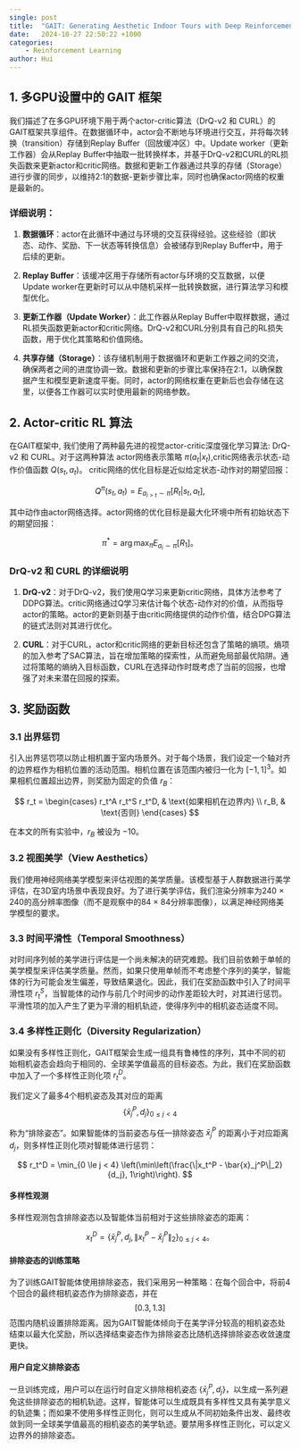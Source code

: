 ```yaml
---
single: post
title:  "GAIT: Generating Aesthetic Indoor Tours with Deep Reinforcement Learning"
date:   2024-10-27 22:50:22 +1000
categories: 
    - Reinforcement Learning
author: Hui
---
```


## 1. 多GPU设置中的 GAIT 框架

我们描述了在多GPU环境下用于两个actor-critic算法（DrQ-v2 和 CURL）的GAIT框架共享组件。在数据循环中，actor会不断地与环境进行交互，并将每次转换（transition）存储到Replay Buffer（回放缓冲区）中。Update worker（更新工作器）会从Replay Buffer中抽取一批转换样本，并基于DrQ-v2和CURL的RL损失函数来更新actor和critic网络。数据和更新工作器通过共享的存储（Storage）进行步骤的同步，以维持2:1的数据-更新步骤比率，同时也确保actor网络的权重是最新的。

### 详细说明：

1. **数据循环**：actor在此循环中通过与环境的交互获得经验。这些经验（即状态、动作、奖励、下一状态等转换信息）会被储存到Replay Buffer中，用于后续的更新。

2. **Replay Buffer**：该缓冲区用于存储所有actor与环境的交互数据，以便Update worker在更新时可以从中随机采样一批转换数据，进行算法学习和模型优化。

3. **更新工作器（Update Worker）**：此工作器从Replay Buffer中取样数据，通过RL损失函数更新actor和critic网络。DrQ-v2和CURL分别具有自己的RL损失函数，用于优化其策略和价值网络。

4. **共享存储（Storage）**：该存储机制用于数据循环和更新工作器之间的交流，确保两者之间的进度协调一致。数据和更新的步骤比率保持在2:1，以确保数据产生和模型更新速度平衡。同时，actor的网络权重在更新后也会存储在这里，以便各工作器可以实时使用最新的网络参数。

## 2. Actor-critic RL 算法

在GAIT框架中, 我们使用了两种最先进的视觉actor-critic深度强化学习算法: DrQ-v2 和 CURL。对于这两种算法
actor网络表示策略 $\pi(a_t | x_t)$,critic网络表示状态-动作价值函数 $Q(s_t, a_t)$。
critic网络的优化目标是近似给定状态-动作对的期望回报：

$$
Q^{\pi}(s_t, a_t) = E_{a_{i>t} \sim \pi}[R_t | s_t, a_t],
$$

其中动作由actor网络选择。actor网络的优化目标是最大化环境中所有初始状态下的期望回报：

$$
\pi^* = \arg \max_{\pi} E_{a_i \sim \pi}[R_1]。
$$

### DrQ-v2 和 CURL 的详细说明

1. **DrQ-v2**：对于DrQ-v2，我们使用Q学习来更新critic网络，具体方法参考了DDPG算法。critic网络通过Q学习来估计每个状态-动作对的价值，从而指导actor的策略。actor的更新则基于由critic网络提供的动作价值，结合DPG算法的链式法则对其进行优化。

2. **CURL**：对于CURL，actor和critic网络的更新目标还包含了策略的熵项。熵项的加入参考了SAC算法，旨在增加策略的探索性，从而避免局部最优陷阱。通过将策略的熵纳入目标函数，CURL在选择动作时既考虑了当前的回报，也增强了对未来潜在回报的探索。

## 3. 奖励函数

### 3.1 出界惩罚

引入出界惩罚项以防止相机置于室内场景外。对于每个场景，我们设定一个轴对齐的边界框作为相机位置的活动范围。相机位置在该范围内被归一化为 $[-1, 1]^3$。如果相机位置超出边界，则奖励为固定的负值 $r_B$：

$$
r_t = \begin{cases} 
      r_t^A r_t^S r_t^D, & \text{如果相机在边界内} \\
      r_B, & \text{否则}
   \end{cases}
$$

在本文的所有实验中，$r_B$ 被设为 $-10$。

### 3.2 视图美学（View Aesthetics）

我们使用神经网络美学模型来评估视图的美学质量。该模型基于人群数据进行美学评估，在3D室内场景中表现良好。为了进行美学评估，我们渲染分辨率为240 × 240的高分辨率图像（而不是观察中的84 × 84分辨率图像），以满足神经网络美学模型的要求。

### 3.3 时间平滑性（Temporal Smoothness）

对时间序列帧的美学进行评估是一个尚未解决的研究难题。我们目前依赖于单帧的美学模型来评估美学质量。然而，如果只使用单帧而不考虑整个序列的美学，智能体的行为可能会发生偏差，导致结果退化。因此，我们在奖励函数中引入了时间平滑性项 $r_t^S$，当智能体的动作与前几个时间步的动作差距较大时，对其进行惩罚。平滑性项的加入产生了更为平滑的相机轨迹，使得序列中的相机姿态适度不同。

### 3.4 多样性正则化（Diversity Regularization）

如果没有多样性正则化，GAIT框架会生成一组具有鲁棒性的序列，其中不同的初始相机姿态会趋向于相同的、全球美学值最高的目标姿态。为此，我们在奖励函数中加入了一个多样性正则化项 $r_t^D$。

我们定义了最多4个相机姿态及其对应的距离 
$$ \{\bar{x}_j^P, d_j\}_{0 \le j < 4} $$

称为“排除姿态”。如果智能体的当前姿态与任一排除姿态 
$\bar{x}_j^P$ 的距离小于对应距离 $d_j$，则多样性正则化项对智能体进行惩罚：

$$
r_t^D = \min_{0 \le j < 4} \left(\min\left(\frac{\|x_t^P - \bar{x}_j^P\|_2}{d_j}, 1\right)\right).
$$

#### 多样性观测

多样性观测包含排除姿态以及智能体当前相对于这些排除姿态的距离：

$$
x_t^D = \{\bar{x}_j^P, d_j, \|x_t^P - \bar{x}_j^P\|_2\}_{0 \le j < 4}。
$$

#### 排除姿态的训练策略

为了训练GAIT智能体使用排除姿态，我们采用另一种策略：在每个回合中，将前4个回合的最终相机姿态作为排除姿态，并在 $$ [0.3, 1.3] $$ 范围内随机设置排除距离。因为GAIT智能体倾向于在美学评分较高的相机姿态处结束以最大化奖励，所以选择结束姿态作为排除姿态比随机选择排除姿态收敛速度更快。

#### 用户自定义排除姿态

一旦训练完成，用户可以在运行时自定义排除相机姿态 $\{\bar{x}_j^P, d_j\}$，以生成一系列避免这些排除姿态的相机轨迹。这样，智能体可以生成既具有多样性又具有美学意义的轨迹集；而如果不使用多样性正则化，则可以生成从不同初始条件出发、最终收敛到同一全球美学值最高的相机姿态的美学轨迹。要禁用多样性正则化，可以定义边界外的排除姿态。
